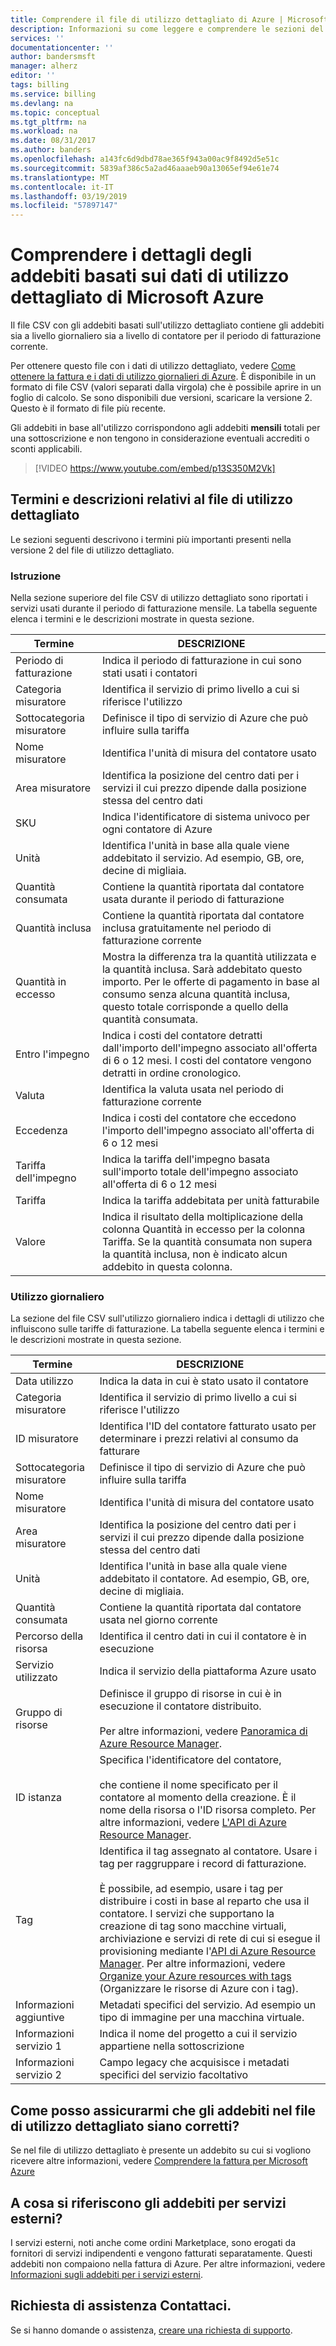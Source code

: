 ```yaml
---
title: Comprendere il file di utilizzo dettagliato di Azure | Microsoft Docs
description: Informazioni su come leggere e comprendere le sezioni del file CSV di utilizzo dettagliato relativo alla sottoscrizione di Azure
services: ''
documentationcenter: ''
author: bandersmsft
manager: alherz
editor: ''
tags: billing
ms.service: billing
ms.devlang: na
ms.topic: conceptual
ms.tgt_pltfrm: na
ms.workload: na
ms.date: 08/31/2017
ms.author: banders
ms.openlocfilehash: a143fc6d9dbd78ae365f943a00ac9f8492d5e51c
ms.sourcegitcommit: 5839af386c5a2ad46aaaeb90a13065ef94e61e74
ms.translationtype: MT
ms.contentlocale: it-IT
ms.lasthandoff: 03/19/2019
ms.locfileid: "57897147"
---
```

# <a name="understand-terms-on-your-microsoft-azure-detailed-usage-charges"></a>Comprendere i dettagli degli addebiti basati sui dati di utilizzo dettagliato di Microsoft Azure 

Il file CSV con gli addebiti basati sull'utilizzo dettagliato contiene gli addebiti sia a livello giornaliero sia a livello di contatore per il periodo di fatturazione corrente. 

Per ottenere questo file con i dati di utilizzo dettagliato, vedere [Come ottenere la fattura e i dati di utilizzo giornalieri di Azure](billing-download-azure-invoice-daily-usage-date.md).
È disponibile in un formato di file CSV (valori separati dalla virgola) che è possibile aprire in un foglio di calcolo. Se sono disponibili due versioni, scaricare la versione 2. Questo è il formato di file più recente.

Gli addebiti in base all'utilizzo corrispondono agli addebiti **mensili** totali per una sottoscrizione e non tengono in considerazione eventuali accrediti o sconti applicabili.

>[!VIDEO https://www.youtube.com/embed/p13S350M2Vk]

## <a name="detailed-terms-and-descriptions-of-your-detailed-usage-file"></a>Termini e descrizioni relativi al file di utilizzo dettagliato

Le sezioni seguenti descrivono i termini più importanti presenti nella versione 2 del file di utilizzo dettagliato.

### <a name="statement"></a>Istruzione

Nella sezione superiore del file CSV di utilizzo dettagliato sono riportati i servizi usati durante il periodo di fatturazione mensile. La tabella seguente elenca i termini e le descrizioni mostrate in questa sezione.

| Termine | DESCRIZIONE |
| --- | --- |
|Periodo di fatturazione |Indica il periodo di fatturazione in cui sono stati usati i contatori |
|Categoria misuratore |Identifica il servizio di primo livello a cui si riferisce l'utilizzo |
|Sottocategoria misuratore |Definisce il tipo di servizio di Azure che può influire sulla tariffa |
|Nome misuratore |Identifica l'unità di misura del contatore usato |
|Area misuratore |Identifica la posizione del centro dati per i servizi il cui prezzo dipende dalla posizione stessa del centro dati |
|SKU |Indica l'identificatore di sistema univoco per ogni contatore di Azure |
|Unità |Identifica l'unità in base alla quale viene addebitato il servizio. Ad esempio, GB, ore, decine di migliaia. |
|Quantità consumata |Contiene la quantità riportata dal contatore usata durante il periodo di fatturazione |
|Quantità inclusa |Contiene la quantità riportata dal contatore inclusa gratuitamente nel periodo di fatturazione corrente |
|Quantità in eccesso |Mostra la differenza tra la quantità utilizzata e la quantità inclusa. Sarà addebitato questo importo. Per le offerte di pagamento in base al consumo senza alcuna quantità inclusa, questo totale corrisponde a quello della quantità consumata. |
|Entro l'impegno |Indica i costi del contatore detratti dall'importo dell'impegno associato all'offerta di 6 o 12 mesi. I costi del contatore vengono detratti in ordine cronologico. |
|Valuta |Identifica la valuta usata nel periodo di fatturazione corrente |
|Eccedenza |Indica i costi del contatore che eccedono l'importo dell'impegno associato all'offerta di 6 o 12 mesi |
|Tariffa dell'impegno |Indica la tariffa dell'impegno basata sull'importo totale dell'impegno associato all'offerta di 6 o 12 mesi |
|Tariffa |Indica la tariffa addebitata per unità fatturabile |
|Valore |Indica il risultato della moltiplicazione della colonna Quantità in eccesso per la colonna Tariffa. Se la quantità consumata non supera la quantità inclusa, non è indicato alcun addebito in questa colonna. |

### <a name="daily-usage"></a>Utilizzo giornaliero

La sezione del file CSV sull'utilizzo giornaliero indica i dettagli di utilizzo che influiscono sulle tariffe di fatturazione. La tabella seguente elenca i termini e le descrizioni mostrate in questa sezione.

| Termine | DESCRIZIONE |
| --- | --- |
|Data utilizzo |Indica la data in cui è stato usato il contatore |
|Categoria misuratore |Identifica il servizio di primo livello a cui si riferisce l'utilizzo |
|ID misuratore |Identifica l'ID del contatore fatturato usato per determinare i prezzi relativi al consumo da fatturare |
|Sottocategoria misuratore |Definisce il tipo di servizio di Azure che può influire sulla tariffa |
|Nome misuratore |Identifica l'unità di misura del contatore usato |
|Area misuratore |Identifica la posizione del centro dati per i servizi il cui prezzo dipende dalla posizione stessa del centro dati |
|Unità |Identifica l'unità in base alla quale viene addebitato il contatore. Ad esempio, GB, ore, decine di migliaia. |
|Quantità consumata |Contiene la quantità riportata dal contatore usata nel giorno corrente |
|Percorso della risorsa |Identifica il centro dati in cui il contatore è in esecuzione |
|Servizio utilizzato |Indica il servizio della piattaforma Azure usato |
|Gruppo di risorse |Definisce il gruppo di risorse in cui è in esecuzione il contatore distribuito. <br/><br/>Per altre informazioni, vedere [Panoramica di Azure Resource Manager](https://docs.microsoft.com/azure/azure-resource-manager/resource-group-overview). |
|ID istanza | Specifica l'identificatore del contatore, <br/><br/> che contiene il nome specificato per il contatore al momento della creazione. È il nome della risorsa o l'ID risorsa completo. Per altre informazioni, vedere [L'API di Azure Resource Manager](https://docs.microsoft.com/rest/api/resources/resources). |
|Tag | Identifica il tag assegnato al contatore. Usare i tag per raggruppare i record di fatturazione.<br/><br/>È possibile, ad esempio, usare i tag per distribuire i costi in base al reparto che usa il contatore. I servizi che supportano la creazione di tag sono macchine virtuali, archiviazione e servizi di rete di cui si esegue il provisioning mediante l'[API di Azure Resource Manager](https://docs.microsoft.com/rest/api/resources/resources). Per altre informazioni, vedere [Organize your Azure resources with tags](https://azure.microsoft.com/updates/organize-your-azure-resources-with-tags/) (Organizzare le risorse di Azure con i tag). |
|Informazioni aggiuntive |Metadati specifici del servizio. Ad esempio un tipo di immagine per una macchina virtuale. |
|Informazioni servizio 1 |Indica il nome del progetto a cui il servizio appartiene nella sottoscrizione |
|Informazioni servizio 2 |Campo legacy che acquisisce i metadati specifici del servizio facoltativo |

## <a name="how-do-i-make-sure-that-the-charges-in-my-detailed-usage-file-are-correct"></a>Come posso assicurarmi che gli addebiti nel file di utilizzo dettagliato siano corretti?
Se nel file di utilizzo dettagliato è presente un addebito su cui si vogliono ricevere altre informazioni, vedere [Comprendere la fattura per Microsoft Azure](./billing-understand-your-bill.md)

## <a name="external"></a>A cosa si riferiscono gli addebiti per servizi esterni?
I servizi esterni, noti anche come ordini Marketplace, sono erogati da fornitori di servizi indipendenti e vengono fatturati separatamente. Questi addebiti non compaiono nella fattura di Azure. Per altre informazioni, vedere [Informazioni sugli addebiti per i servizi esterni](billing-understand-your-azure-marketplace-charges.md).

## <a name="need-help-contact-us"></a>Richiesta di assistenza Contattaci.

Se si hanno domande o assistenza, [creare una richiesta di supporto](https://go.microsoft.com/fwlink/?linkid=2083458).
